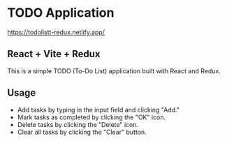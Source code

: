 # TODO Application
https://todolistt-redux.netlify.app/


## React + Vite + Redux

This is a simple TODO (To-Do List) application built with React and Redux.

## Usage

- Add tasks by typing in the input field and clicking "Add."
- Mark tasks as completed by clicking the "OK" icon.
- Delete tasks by clicking the "Delete" icon.
- Clear all tasks by clicking the "Clear" button.
